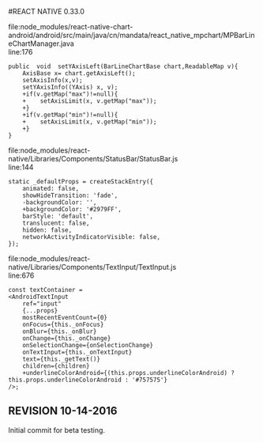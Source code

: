 #REACT NATIVE 0.33.0

file:node_modules/react-native-chart-android/android/src/main/java/cn/mandata/react_native_mpchart/MPBarLineChartManager.java  
line:176

    public  void  setYAxisLeft(BarLineChartBase chart,ReadableMap v){
        AxisBase x= chart.getAxisLeft();
        setAxisInfo(x,v);
        setYAxisInfo((YAxis) x, v);
        +if(v.getMap("max")!=null){
        +    setAxisLimit(x, v.getMap("max"));
        +}
        +if(v.getMap("min")!=null){
        +    setAxisLimit(x, v.getMap("min"));
        +}
    }

file:node_modules/react-native/Libraries/Components/StatusBar/StatusBar.js  
line:144

    static _defaultProps = createStackEntry({
        animated: false,
        showHideTransition: 'fade',
        -backgroundColor: '',
        +backgroundColor: '#2979FF',
        barStyle: 'default',
        translucent: false,
        hidden: false,
        networkActivityIndicatorVisible: false,
    });

file:node_modules/react-native/Libraries/Components/TextInput/TextInput.js  
line:676

    const textContainer =
    <AndroidTextInput
        ref="input"
        {...props}
        mostRecentEventCount={0}
        onFocus={this._onFocus}
        onBlur={this._onBlur}
        onChange={this._onChange}
        onSelectionChange={onSelectionChange}
        onTextInput={this._onTextInput}
        text={this._getText()}
        children={children}
        +underlineColorAndroid={(this.props.underlineColorAndroid) ? this.props.underlineColorAndroid : '#757575'}
    />;

## REVISION 10-14-2016

Initial commit for beta testing.
